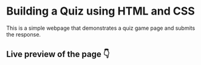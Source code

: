 # Building a Quiz using HTML and CSS

This is a simple webpage that demonstrates a quiz game page and submits the response.

## Live preview of the page 👇


